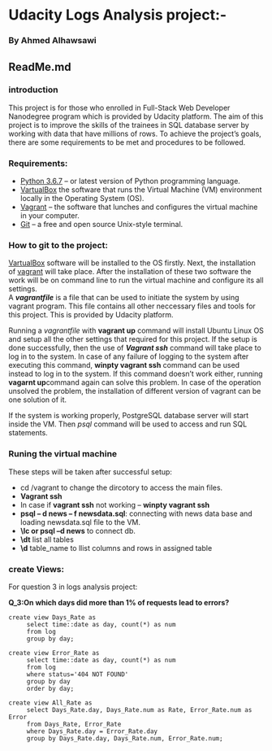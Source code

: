 
# Udacity Logs Analysis project:-
### By Ahmed Alhawsawi
## ReadMe.md 

### introduction
This project is for those who enrolled in Full-Stack Web Developer Nanodegree program which is provided by Udacity platform. The aim of this project is to improve the skills of the trainees in SQL database server by working with data that have millions of rows. To achieve the project’s goals, there are some requirements to be met and procedures to be followed. 
### Requirements:  

- [Python 3.6.7](www.python.org) – or latest version of Python programming language.
- [VartualBox](www.vartualbox.org/wiki/Downloads) the software that runs the Virtual Machine (VM) environment locally in the Operating System (OS).
- [Vagrant](www.vagrantup.com) – the software that lunches and configures the virtual machine in your computer.
- [Git](www.git-scm.com) – a free and open source Unix-style terminal. 

### How to git to the project: 
[VartualBox](www.vartualbox.org/wiki/Downloads) software will be installed to the OS firstly. Next, the installation of [vagrant](www.vagrantup.com) will take place. After the installation of these two software the work will be on command line to run the virtual machine and configure its all settings.  
A **_vagrantfile_** is a file that can be used to initiate the system by using vagrant program. This file contains all other neccessary files and tools for this project. This is provided by Udacity platform.

Running a _vagrantfile_ with **vagrant up** command will install Ubuntu Linux OS and setup all the other settings that required for this project.
If the setup is done successfully, then the use of **_Vagrant ssh_** command will take place to log in to the system. 
In case of any failure of logging to the system after executing this command, **winpty vagrant ssh** command can be used instead to log in to the system. If this command doesn’t work either, running **vagarnt up**command again can solve this problem. In case of the operation unsolved the problem, the installation of different version of vagrant can be one solution of it.

If the system is working properly, PostgreSQL database server will start inside the VM. Then _psql_ command will be used to access and run SQL statements.

### Runing the virtual machine
These steps will be taken after successful setup:
- cd  /vagrant to change the dircotory to access the main files.
- **Vagrant ssh**
- In case if **vagrant ssh** not working – **winpty vagrant ssh**
-	**psql – d news – f newsdata.sql**: connecting with news data base and loading newsdata.sql file to the VM.
-	**\lc or psql –d news** to connect db. 
-	**\dt**  list all tables
-	**\d** table_name to llist columns and rows in assigned table

### create Views:
For question 3 in logs analysis project:

**Q_3:On which days did more than 1% of requests lead to errors?**
```
create view Days_Rate as
	 select time::date as day, count(*) as num 
	 from log 
	 group by day;
	 
create view Error_Rate as
     select time::date as day, count(*) as num
	 from log 
	 where status='404 NOT FOUND'
	 group by day 
	 order by day;
	 
create view All_Rate as	
	 select Days_Rate.day, Days_Rate.num as Rate, Error_Rate.num as Error
	 from Days_Rate, Error_Rate
	 where Days_Rate.day = Error_Rate.day
	 group by Days_Rate.day, Days_Rate.num, Error_Rate.num; 
```


